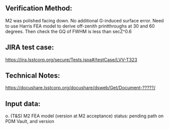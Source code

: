 Verification Method:
---
M2 was polished facing down. No additional G-induced surface error. 
Need to use Harris FEA model to derive off-zenith printthroughs at 30 and 60 degrees. Then check the GQ of FWHM is less than secZ^0.6

JIRA test case:
---
https://jira.lsstcorp.org/secure/Tests.jspa#/testCase/LVV-T323

Technical Notes:
---
https://docushare.lsstcorp.org/docushare/dsweb/Get/Document-?????/

Input data:
---
o. (T&S) M2 FEA model (version at M2 acceptance)
        status: pending
        path on PDM Vault, and version


